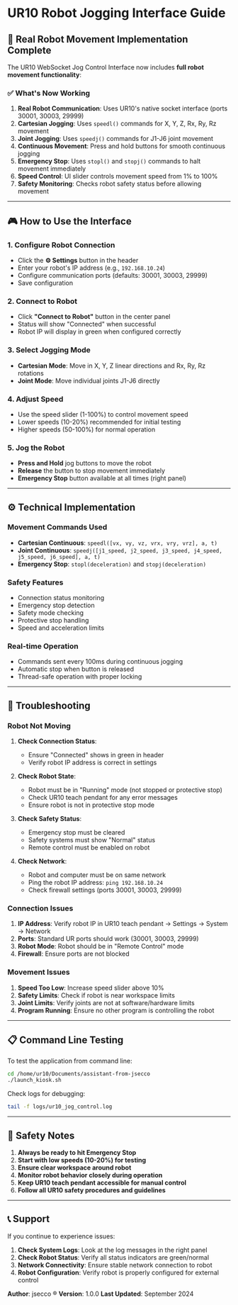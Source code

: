 # UR10 Robot Jogging Interface Guide

## 🚀 **Real Robot Movement Implementation Complete**

The UR10 WebSocket Jog Control Interface now includes **full robot movement functionality**:

### ✅ **What's Now Working**

1. **Real Robot Communication**: Uses UR10's native socket interface (ports 30001, 30003, 29999)
2. **Cartesian Jogging**: Uses `speedl()` commands for X, Y, Z, Rx, Ry, Rz movement
3. **Joint Jogging**: Uses `speedj()` commands for J1-J6 joint movement  
4. **Continuous Movement**: Press and hold buttons for smooth continuous jogging
5. **Emergency Stop**: Uses `stopl()` and `stopj()` commands to halt movement immediately
6. **Speed Control**: UI slider controls movement speed from 1% to 100%
7. **Safety Monitoring**: Checks robot safety status before allowing movement

---

## 🎮 **How to Use the Interface**

### **1. Configure Robot Connection**
- Click the **⚙️ Settings** button in the header
- Enter your robot's IP address (e.g., `192.168.10.24`)
- Configure communication ports (defaults: 30001, 30003, 29999)
- Save configuration

### **2. Connect to Robot**
- Click **"Connect to Robot"** button in the center panel
- Status will show "Connected" when successful
- Robot IP will display in green when configured correctly

### **3. Select Jogging Mode**
- **Cartesian Mode**: Move in X, Y, Z linear directions and Rx, Ry, Rz rotations
- **Joint Mode**: Move individual joints J1-J6 directly

### **4. Adjust Speed** 
- Use the speed slider (1-100%) to control movement speed
- Lower speeds (10-20%) recommended for initial testing
- Higher speeds (50-100%) for normal operation

### **5. Jog the Robot**
- **Press and Hold** jog buttons to move the robot
- **Release** the button to stop movement immediately
- **Emergency Stop** button available at all times (right panel)

---

## ⚙️ **Technical Implementation**

### **Movement Commands Used**
- **Cartesian Continuous**: `speedl([vx, vy, vz, vrx, vry, vrz], a, t)`
- **Joint Continuous**: `speedj([j1_speed, j2_speed, j3_speed, j4_speed, j5_speed, j6_speed], a, t)`  
- **Emergency Stop**: `stopl(deceleration)` and `stopj(deceleration)`

### **Safety Features**
- Connection status monitoring
- Emergency stop detection
- Safety mode checking  
- Protective stop handling
- Speed and acceleration limits

### **Real-time Operation**
- Commands sent every 100ms during continuous jogging
- Automatic stop when button is released
- Thread-safe operation with proper locking

---

## 🔧 **Troubleshooting**

### **Robot Not Moving**
1. **Check Connection Status**: 
   - Ensure "Connected" shows in green in header
   - Verify robot IP address is correct in settings
   
2. **Check Robot State**:
   - Robot must be in "Running" mode (not stopped or protective stop)
   - Check UR10 teach pendant for any error messages
   - Ensure robot is not in protective stop mode

3. **Check Safety Status**:
   - Emergency stop must be cleared
   - Safety systems must show "Normal" status
   - Remote control must be enabled on robot

4. **Check Network**:
   - Robot and computer must be on same network
   - Ping the robot IP address: `ping 192.168.10.24`
   - Check firewall settings (ports 30001, 30003, 29999)

### **Connection Issues**
1. **IP Address**: Verify robot IP in UR10 teach pendant → Settings → System → Network
2. **Ports**: Standard UR ports should work (30001, 30003, 29999)  
3. **Robot Mode**: Robot should be in "Remote Control" mode
4. **Firewall**: Ensure ports are not blocked

### **Movement Issues**
1. **Speed Too Low**: Increase speed slider above 10%
2. **Safety Limits**: Check if robot is near workspace limits
3. **Joint Limits**: Verify joints are not at software/hardware limits
4. **Program Running**: Ensure no other program is controlling the robot

---

## 📋 **Command Line Testing**

To test the application from command line:
```bash
cd /home/ur10/Documents/assistant-from-jsecco
./launch_kiosk.sh
```

Check logs for debugging:
```bash
tail -f logs/ur10_jog_control.log
```

---

## 🚨 **Safety Notes**

1. **Always be ready to hit Emergency Stop**
2. **Start with low speeds (10-20%) for testing**
3. **Ensure clear workspace around robot** 
4. **Monitor robot behavior closely during operation**
5. **Keep UR10 teach pendant accessible for manual control**
6. **Follow all UR10 safety procedures and guidelines**

---

## 📞 **Support**

If you continue to experience issues:

1. **Check System Logs**: Look at the log messages in the right panel
2. **Check Robot Status**: Verify all status indicators are green/normal
3. **Network Connectivity**: Ensure stable network connection to robot
4. **Robot Configuration**: Verify robot is properly configured for external control

**Author**: jsecco ® 
**Version**: 1.0.0
**Last Updated**: September 2024
